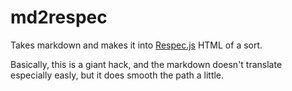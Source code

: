 md2respec
=========

Takes markdown and makes it into [Respec.js](http://www.w3.org/respec/ref.html) HTML of a sort.


Basically, this is a giant hack, and the markdown doesn't translate especially easly, but it does smooth the path a little.
